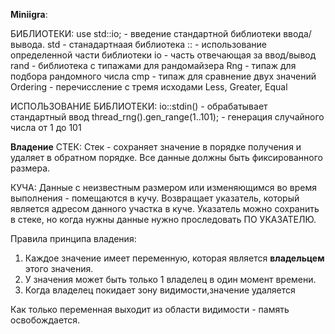 **Miniigra**:

БИБЛИОТЕКИ:
use std::io; - введение стандартной библиотеки ввода/вывода.
std - станадартнаая библиотека
:: - использование определенной части библиотеки
io - часть отвечающая за ввод/вывод 
rand - библиотека с типажами для рандомайзера
Rng - типаж для подбора рандомного числа
cmp - типаж для сравнение двух значений
Ordering - перечиссление с тремя исходами Less, Greater, Equal

ИСПОЛЬЗОВАНИЕ БИБЛИОТЕКИ:
io::stdin() - обрабатывает стандартный ввод
thread_rng().gen_range(1..101); - генерация случайного числа от 1 до 101

**Владение**
СТЕК:
Стек - сохраняет значение в порядке получения и удаляет в обратном порядке.
Все данные должны быть фиксированного размера.

КУЧА:
Данные с неизвестным размером или изменяющимся во время выполнения - помещаются в кучу. Возвращает указатель, который является адресом данного участка в куче. Указатель можно сохранить в стеке, но когда нужны данные нужно проследовать ПО УКАЗАТЕЛЮ.

Правила принципа владения: 
1) Каждое значение имеет переменную, которая является **владельцем** этого значения.
2) У значения может быть только 1 владелец в один момент времени.
3) Когда владелец покидает зону видимости,значение удаляется

Как только переменная выходит из области видимости - память освобождается.
